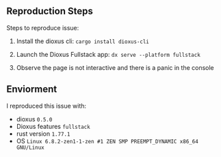 ## Reproduction Steps

Steps to reproduce issue:

1) Install the dioxus cli: `cargo install dioxus-cli`

2) Launch the Dioxus Fullstack app: `dx serve --platform fullstack`

3) Observe the page is not interactive and there is a panic in the console

## Enviorment
I reproduced this issue with:
- dioxus `0.5.0`
- Dioxus features `fullstack`
- rust version `1.77.1`
- OS `Linux 6.8.2-zen1-1-zen #1 ZEN SMP PREEMPT_DYNAMIC x86_64 GNU/Linux`
